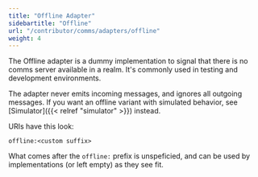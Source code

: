 ```yaml
---
title: "Offline Adapter"
sidebartitle: "Offline"
url: "/contributor/comms/adapters/offline"
weight: 4
---
```


The Offline adapter is a dummy implementation to signal that there is no comms server available in a realm. It's commonly used in testing and development environments.

The adapter never emits incoming messages, and ignores all outgoing messages. If you want an offline variant with simulated behavior, see [Simulator]({{< relref "simulator" >}}) instead.

URIs have this look:

```
offline:<custom suffix>
```

What comes after the `offline:` prefix is unspeficied, and can be used by implementations (or left empty) as they see fit.